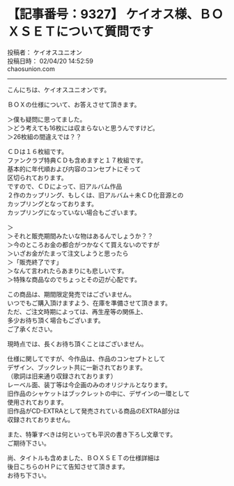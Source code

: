 # 【記事番号：9327】 ケイオス様、ＢＯＸＳＥＴについて質問です

投稿者： ケイオスユニオン  
投稿日時： 02/04/20 14:52:59  
chaosunion.com

---

こんにちは、ケイオスユニオンです。  
  
ＢＯＸの仕様について、お答えさせて頂きます。  
  
＞僕も疑問に思ってました。  
＞どう考えても16枚には収まらないと思うんですけど。  
＞26枚組の間違えでは？？  
  
ＣＤは１６枚組です。  
ファンクラブ特典ＣＤも含めますと１７枚組です。  
基本的に年代順および内容のコンセプトにそって  
区切られております。  
ですので、ＣＤによって、旧アルバム作品  
２作のカップリング、もしくは、旧アルバム＋未ＣＤ化音源との  
カップリングとなっております。  
カップリングになっていない場合もございます。  
  
＞  
＞それと販売期間みたいな物はあるんでしょうか？？  
＞今のところお金の都合がつかなくて買えないのですが  
＞いざお金がたまって注文しようと思ったら  
＞「販売終了です」  
＞なんて言われたらあまりにも悲しいです。  
＞特殊な商品なのでちょっとその辺が心配です。  
  
この商品は、期間限定発売ではございません。  
いつでもご購入頂けますよう、在庫を準備させて頂きます。  
ただ、ご注文時期によっては、再生産等の関係上、  
多少お待ち頂く場合もございます。  
ご了承ください。  
  
現時点では、長くお待ち頂くことはございません。  
  
仕様に関してですが、今作品は、作品のコンセプトとして  
デザイン、ブックレット共に一新されております。  
（歌詞は旧来通り収録されております）  
レーベル面、装丁等は今企画のみのオリジナルとなります。  
旧作品のシャケットはブックレットの中に、デザインの一環として  
使用されております。  
旧作品がCD-EXTRAとして発売されている商品のEXTRA部分は  
収録されておりません。  
  
また、特筆すべきは何といっても平沢の書き下ろし文章です。  
ご期待下さい。  
  
尚、タイトルも含めました、ＢＯＸＳＥＴの仕様詳細は  
後日こちらのＨＰにて告知させて頂きます。  
お待ち下さい。  
  
  
  
  
